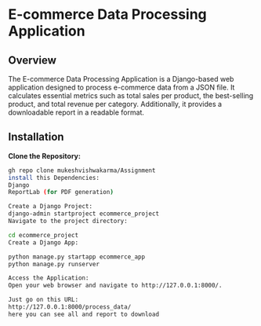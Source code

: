 # E-commerce Data Processing Application

## Overview

The E-commerce Data Processing Application is a Django-based web application designed to process e-commerce data from a JSON file. It calculates essential metrics such as total sales per product, the best-selling product, and total revenue per category. Additionally, it provides a downloadable report in a readable format.

## Installation

 **Clone the Repository:**

   ```bash
   gh repo clone mukeshvishwakarma/Assignment
install this Dependencies:
Django
ReportLab (for PDF generation)

Create a Django Project:
django-admin startproject ecommerce_project
Navigate to the project directory:

cd ecommerce_project
Create a Django App:

python manage.py startapp ecommerce_app
python manage.py runserver

Access the Application:
Open your web browser and navigate to http://127.0.0.1:8000/.

Just go on this URL:
http://127.0.0.1:8000/process_data/
here you can see all and report to download


